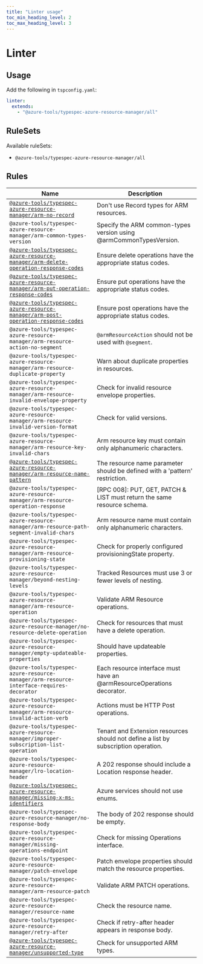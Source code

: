 ```yaml
---
title: "Linter usage"
toc_min_heading_level: 2
toc_max_heading_level: 3
---
```


# Linter

## Usage

Add the following in `tspconfig.yaml`:

```yaml
linter:
  extends:
    - "@azure-tools/typespec-azure-resource-manager/all"
```

## RuleSets

Available ruleSets:

- `@azure-tools/typespec-azure-resource-manager/all`

## Rules

| Name                                                                                                                                                             | Description                                                                        |
| ---------------------------------------------------------------------------------------------------------------------------------------------------------------- | ---------------------------------------------------------------------------------- |
| [`@azure-tools/typespec-azure-resource-manager/arm-no-record`](/libraries/azure-resource-manager/rules/no-record.md)                                             | Don't use Record types for ARM resources.                                          |
| `@azure-tools/typespec-azure-resource-manager/arm-common-types-version`                                                                                          | Specify the ARM common-types version using @armCommonTypesVersion.                 |
| [`@azure-tools/typespec-azure-resource-manager/arm-delete-operation-response-codes`](/libraries/azure-resource-manager/rules/delete-operation-response-codes.md) | Ensure delete operations have the appropriate status codes.                        |
| [`@azure-tools/typespec-azure-resource-manager/arm-put-operation-response-codes`](/libraries/azure-resource-manager/rules/put-operation-response-codes.md)       | Ensure put operations have the appropriate status codes.                           |
| [`@azure-tools/typespec-azure-resource-manager/arm-post-operation-response-codes`](/libraries/azure-resource-manager/rules/post-operation-response-codes.md)     | Ensure post operations have the appropriate status codes.                          |
| `@azure-tools/typespec-azure-resource-manager/arm-resource-action-no-segment`                                                                                    | `@armResourceAction` should not be used with `@segment`.                           |
| `@azure-tools/typespec-azure-resource-manager/arm-resource-duplicate-property`                                                                                   | Warn about duplicate properties in resources.                                      |
| `@azure-tools/typespec-azure-resource-manager/arm-resource-invalid-envelope-property`                                                                            | Check for invalid resource envelope properties.                                    |
| `@azure-tools/typespec-azure-resource-manager/arm-resource-invalid-version-format`                                                                               | Check for valid versions.                                                          |
| `@azure-tools/typespec-azure-resource-manager/arm-resource-key-invalid-chars`                                                                                    | Arm resource key must contain only alphanumeric characters.                        |
| [`@azure-tools/typespec-azure-resource-manager/arm-resource-name-pattern`](/libraries/azure-resource-manager/rules/resource-name-pattern.md)                     | The resource name parameter should be defined with a 'pattern' restriction.        |
| `@azure-tools/typespec-azure-resource-manager/arm-resource-operation-response`                                                                                   | [RPC 008]: PUT, GET, PATCH & LIST must return the same resource schema.            |
| `@azure-tools/typespec-azure-resource-manager/arm-resource-path-segment-invalid-chars`                                                                           | Arm resource name must contain only alphanumeric characters.                       |
| `@azure-tools/typespec-azure-resource-manager/arm-resource-provisioning-state`                                                                                   | Check for properly configured provisioningState property.                          |
| `@azure-tools/typespec-azure-resource-manager/beyond-nesting-levels`                                                                                             | Tracked Resources must use 3 or fewer levels of nesting.                           |
| `@azure-tools/typespec-azure-resource-manager/arm-resource-operation`                                                                                            | Validate ARM Resource operations.                                                  |
| `@azure-tools/typespec-azure-resource-manager/no-resource-delete-operation`                                                                                      | Check for resources that must have a delete operation.                             |
| `@azure-tools/typespec-azure-resource-manager/empty-updateable-properties`                                                                                       | Should have updateable properties.                                                 |
| `@azure-tools/typespec-azure-resource-manager/arm-resource-interface-requires-decorator`                                                                         | Each resource interface must have an @armResourceOperations decorator.             |
| `@azure-tools/typespec-azure-resource-manager/arm-resource-invalid-action-verb`                                                                                  | Actions must be HTTP Post operations.                                              |
| `@azure-tools/typespec-azure-resource-manager/improper-subscription-list-operation`                                                                              | Tenant and Extension resources should not define a list by subscription operation. |
| `@azure-tools/typespec-azure-resource-manager/lro-location-header`                                                                                               | A 202 response should include a Location response header.                          |
| [`@azure-tools/typespec-azure-resource-manager/missing-x-ms-identifiers`](/libraries/azure-resource-manager/rules/missing-x-ms-identifiers.md)                   | Azure services should not use enums.                                               |
| `@azure-tools/typespec-azure-resource-manager/no-response-body`                                                                                                  | The body of 202 response should be empty.                                          |
| `@azure-tools/typespec-azure-resource-manager/missing-operations-endpoint`                                                                                       | Check for missing Operations interface.                                            |
| `@azure-tools/typespec-azure-resource-manager/patch-envelope`                                                                                                    | Patch envelope properties should match the resource properties.                    |
| `@azure-tools/typespec-azure-resource-manager/arm-resource-patch`                                                                                                | Validate ARM PATCH operations.                                                     |
| `@azure-tools/typespec-azure-resource-manager/resource-name`                                                                                                     | Check the resource name.                                                           |
| `@azure-tools/typespec-azure-resource-manager/retry-after`                                                                                                       | Check if retry-after header appears in response body.                              |
| [`@azure-tools/typespec-azure-resource-manager/unsupported-type`](/libraries/azure-resource-manager/rules/unsupported-type.md)                                   | Check for unsupported ARM types.                                                   |
